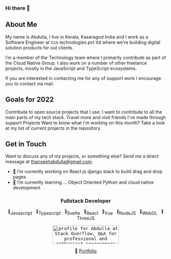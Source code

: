 ### Hi there 👋

## About Me
My name is Abdulla, I live in Kerala, Kasaragod India and I work as a Software Engineer at ccs technologies pvt ltd where we're building digital solution products for out clients.

I’m a member of the Technology team where I primarily contribute as part of the Cloud Native Group. I also work on a number of other freelance projects, mostly in the JavaScript and TypeScript ecosystems.

If you are interested in contacting me for any of support work I encourage you to contact via mail.

## Goals for 2022
Contribute to open source projects that I use. I want to contribute to all the main parts of my tech stack.
Travel more and visit friends I've made through support
Projects
Want to know what I'm working on this month? Take a look at my list of current projects in the repository.

## Get in Touch
Want to discuss any of my projects, or something else? Send me a direct message at thanseehabdulla@gmail.com.

- 🔭 I’m currently working on React.js django stack to build drag and drop pages
- 🌱 I’m currently learning ... Object Oriented Python and cloud native development

<div align="center">

  ### Fullstack Developer

  <p>
    <sup>💪</sup>Javascript&nbsp;&nbsp;&nbsp;<sup>💪</sup>Typescript&nbsp;&nbsp;&nbsp;<sup>💪</sup>Svelte&nbsp;&nbsp;&nbsp;<sup>💪</sup>React&nbsp;&nbsp;&nbsp;<sup>💪</sup>Vue&nbsp;&nbsp;&nbsp;<sup>💪</sup>NodeJS&nbsp;&nbsp;&nbsp;<sup>💪</sup>WebGL&nbsp;&nbsp;&nbsp;<sup>💪</sup>ThreeJS
  </p>

  <p>
    <kbd>
      <a href="https://stackoverflow.com/users/1019753/diode"><img src="https://stackoverflow.com/users/flair/8676214.png" width="208" height="58" alt="profile for Abdulla at Stack Overflow, Q&amp;A for professional and enthusiast programmers" title="profile for Abdulla at Stack Overflow, Q&amp;A for professional and enthusiast programmers"></a>
    </kbd>
  </p>
  
  <p>🔗 <a href="http://meabdullathanseeh.web.app">Portfolio</a></p></p>

</div>
